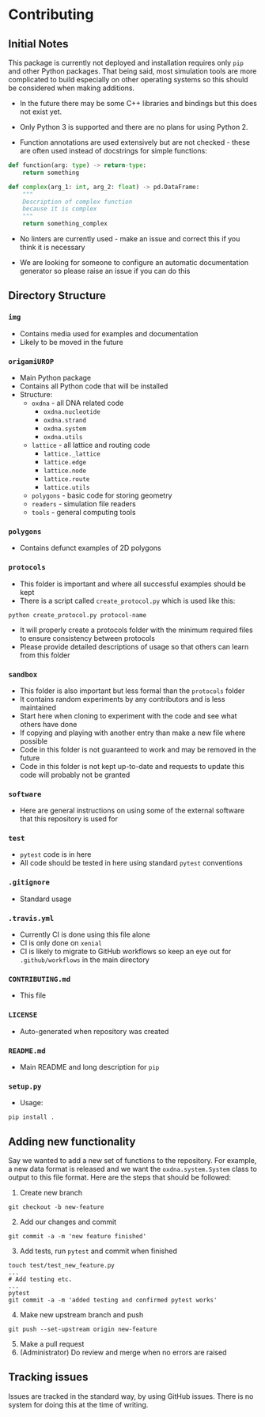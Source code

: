# Contributing

## Initial Notes

This package is currently not deployed and installation requires only `pip` and other Python packages. That being said, most simulation tools are more complicated to build especially on other operating systems so this should be considered when making additions.

- In the future there may be some C++ libraries and bindings but this does not exist yet.

- Only Python 3 is supported and there are no plans for using Python 2.

- Function annotations are used extensively but are not checked - these are often used instead of docstrings for simple functions:
```python
def function(arg: type) -> return-type:
    return something

def complex(arg_1: int, arg_2: float) -> pd.DataFrame:
    """
    Description of complex function 
    because it is complex
    """
    return something_complex
```
- No linters are currently used - make an issue and correct this if you think it is necessary

- We are looking for someone to configure an automatic documentation generator so please raise an issue if you can do this

## Directory Structure

### `img`

- Contains media used for examples and documentation
- Likely to be moved in the future

### `origamiUROP`

- Main Python package
- Contains all Python code that will be installed
- Structure:
  - `oxdna` - all DNA related code
    - `oxdna.nucleotide`
    - `oxdna.strand`
    - `oxdna.system`
    - `oxdna.utils`
  - `lattice` - all lattice and routing code
    - `lattice._lattice`
    - `lattice.edge`
    - `lattice.node`
    - `lattice.route`
    - `lattice.utils`
  - `polygons` - basic code for storing geometry
  - `readers` - simulation file readers
  - `tools` - general computing tools

### `polygons`

- Contains defunct examples of 2D polygons

### `protocols`

- This folder is important and where all successful examples should be kept
- There is a script called `create_protocol.py` which is used like this: 

```python create_protocol.py protocol-name```
- It will properly create a protocols folder with the minimum required files to ensure consistency between protocols
- Please provide detailed descriptions of usage so that others can learn from this folder

### `sandbox`

- This folder is also important but less formal than the `protocols` folder
- It contains random experiments by any contributors and is less maintained
- Start here when cloning to experiment with the code and see what others have done
- If copying and playing with another entry than make a new file where possible
- Code in this folder is not guaranteed to work and may be removed in the future
- Code in this folder is not kept up-to-date and requests to update this code will probably not be granted

### `software`

- Here are general instructions on using some of the external software that this repository is used for

### `test`

- `pytest` code is in here
- All code should be tested in here using standard `pytest` conventions

### `.gitignore`

- Standard usage

### `.travis.yml`

- Currently CI is done using this file alone
- CI is only done on `xenial`
- CI is likely to migrate to GitHub workflows so keep an eye out for `.github/workflows` in the main directory

### `CONTRIBUTING.md`

- This file

### `LICENSE`

- Auto-generated when repository was created

### `README.md`

- Main README and long description for `pip`

### `setup.py`

- Usage:
```
pip install .
```
## Adding new functionality

Say we wanted to add a new set of functions to the repository. For example, a new data format is released and we want the `oxdna.system.System` class to output to this file format. Here are the steps that should be followed:

1. Create new branch
```
git checkout -b new-feature
```
2. Add our changes and commit
```
git commit -a -m 'new feature finished'
```
3. Add tests, run `pytest` and commit when finished
```
touch test/test_new_feature.py
...
# Add testing etc.
...
pytest
git commit -a -m 'added testing and confirmed pytest works'
```
4. Make new upstream branch and push
```
git push --set-upstream origin new-feature
```
5. Make a pull request
6. (Administrator) Do review and merge when no errors are raised

## Tracking issues

Issues are tracked in the standard way, by using GitHub issues. There is no system for doing this at the time of writing.
